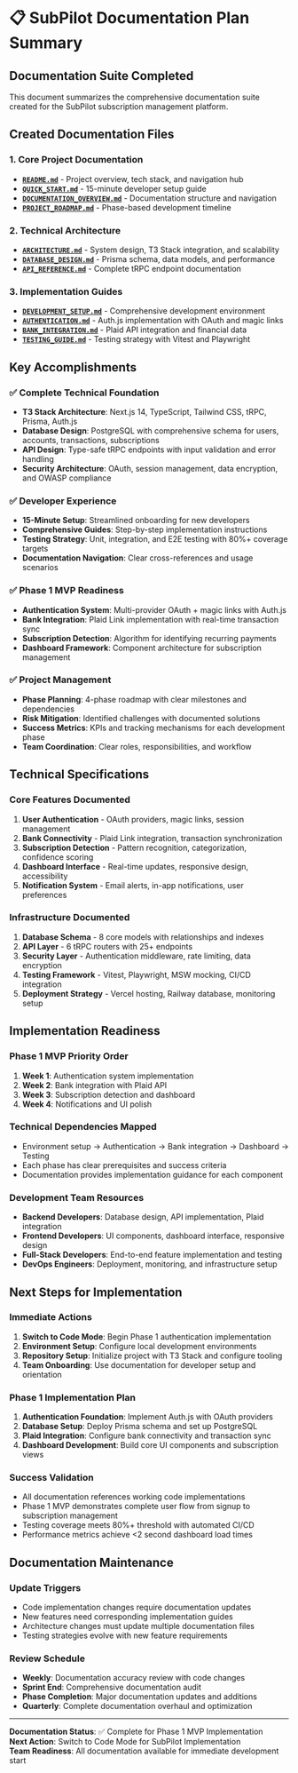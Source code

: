 # 📋 SubPilot Documentation Plan Summary

## Documentation Suite Completed

This document summarizes the comprehensive documentation suite created for the SubPilot subscription management platform.

## Created Documentation Files

### 1. Core Project Documentation
- **[`README.md`](./README.md)** - Project overview, tech stack, and navigation hub
- **[`QUICK_START.md`](./QUICK_START.md)** - 15-minute developer setup guide
- **[`DOCUMENTATION_OVERVIEW.md`](./DOCUMENTATION_OVERVIEW.md)** - Documentation structure and navigation
- **[`PROJECT_ROADMAP.md`](./PROJECT_ROADMAP.md)** - Phase-based development timeline

### 2. Technical Architecture
- **[`ARCHITECTURE.md`](./ARCHITECTURE.md)** - System design, T3 Stack integration, and scalability
- **[`DATABASE_DESIGN.md`](./DATABASE_DESIGN.md)** - Prisma schema, data models, and performance
- **[`API_REFERENCE.md`](./API_REFERENCE.md)** - Complete tRPC endpoint documentation

### 3. Implementation Guides
- **[`DEVELOPMENT_SETUP.md`](./DEVELOPMENT_SETUP.md)** - Comprehensive development environment
- **[`AUTHENTICATION.md`](./AUTHENTICATION.md)** - Auth.js implementation with OAuth and magic links
- **[`BANK_INTEGRATION.md`](./BANK_INTEGRATION.md)** - Plaid API integration and financial data
- **[`TESTING_GUIDE.md`](./TESTING_GUIDE.md)** - Testing strategy with Vitest and Playwright

## Key Accomplishments

### ✅ Complete Technical Foundation
- **T3 Stack Architecture**: Next.js 14, TypeScript, Tailwind CSS, tRPC, Prisma, Auth.js
- **Database Design**: PostgreSQL with comprehensive schema for users, accounts, transactions, subscriptions
- **API Design**: Type-safe tRPC endpoints with input validation and error handling
- **Security Architecture**: OAuth, session management, data encryption, and OWASP compliance

### ✅ Developer Experience
- **15-Minute Setup**: Streamlined onboarding for new developers
- **Comprehensive Guides**: Step-by-step implementation instructions
- **Testing Strategy**: Unit, integration, and E2E testing with 80%+ coverage targets
- **Documentation Navigation**: Clear cross-references and usage scenarios

### ✅ Phase 1 MVP Readiness
- **Authentication System**: Multi-provider OAuth + magic links with Auth.js
- **Bank Integration**: Plaid Link implementation with real-time transaction sync
- **Subscription Detection**: Algorithm for identifying recurring payments
- **Dashboard Framework**: Component architecture for subscription management

### ✅ Project Management
- **Phase Planning**: 4-phase roadmap with clear milestones and dependencies
- **Risk Mitigation**: Identified challenges with documented solutions
- **Success Metrics**: KPIs and tracking mechanisms for each development phase
- **Team Coordination**: Clear roles, responsibilities, and workflow

## Technical Specifications

### Core Features Documented
1. **User Authentication** - OAuth providers, magic links, session management
2. **Bank Connectivity** - Plaid Link integration, transaction synchronization
3. **Subscription Detection** - Pattern recognition, categorization, confidence scoring
4. **Dashboard Interface** - Real-time updates, responsive design, accessibility
5. **Notification System** - Email alerts, in-app notifications, user preferences

### Infrastructure Documented
1. **Database Schema** - 8 core models with relationships and indexes
2. **API Layer** - 6 tRPC routers with 25+ endpoints
3. **Security Layer** - Authentication middleware, rate limiting, data encryption
4. **Testing Framework** - Vitest, Playwright, MSW mocking, CI/CD integration
5. **Deployment Strategy** - Vercel hosting, Railway database, monitoring setup

## Implementation Readiness

### Phase 1 MVP Priority Order
1. **Week 1**: Authentication system implementation
2. **Week 2**: Bank integration with Plaid API
3. **Week 3**: Subscription detection and dashboard
4. **Week 4**: Notifications and UI polish

### Technical Dependencies Mapped
- Environment setup → Authentication → Bank integration → Dashboard → Testing
- Each phase has clear prerequisites and success criteria
- Documentation provides implementation guidance for each component

### Development Team Resources
- **Backend Developers**: Database design, API implementation, Plaid integration
- **Frontend Developers**: UI components, dashboard interface, responsive design
- **Full-Stack Developers**: End-to-end feature implementation and testing
- **DevOps Engineers**: Deployment, monitoring, and infrastructure setup

## Next Steps for Implementation

### Immediate Actions
1. **Switch to Code Mode**: Begin Phase 1 authentication implementation
2. **Environment Setup**: Configure local development environments
3. **Repository Setup**: Initialize project with T3 Stack and configure tooling
4. **Team Onboarding**: Use documentation for developer setup and orientation

### Phase 1 Implementation Plan
1. **Authentication Foundation**: Implement Auth.js with OAuth providers
2. **Database Setup**: Deploy Prisma schema and set up PostgreSQL
3. **Plaid Integration**: Configure bank connectivity and transaction sync
4. **Dashboard Development**: Build core UI components and subscription views

### Success Validation
- All documentation references working code implementations
- Phase 1 MVP demonstrates complete user flow from signup to subscription management
- Testing coverage meets 80%+ threshold with automated CI/CD
- Performance metrics achieve <2 second dashboard load times

## Documentation Maintenance

### Update Triggers
- Code implementation changes require documentation updates
- New features need corresponding implementation guides
- Architecture changes must update multiple documentation files
- Testing strategies evolve with new feature requirements

### Review Schedule
- **Weekly**: Documentation accuracy review with code changes
- **Sprint End**: Comprehensive documentation audit
- **Phase Completion**: Major documentation updates and additions
- **Quarterly**: Complete documentation overhaul and optimization

---

**Documentation Status**: ✅ Complete for Phase 1 MVP Implementation  
**Next Action**: Switch to Code Mode for SubPilot Implementation  
**Team Readiness**: All documentation available for immediate development start